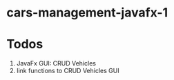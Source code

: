 # cars-management-javafx-1
 
# Todos

1. JavaFx GUI: CRUD Vehicles
2. link functions to CRUD Vehicles GUI